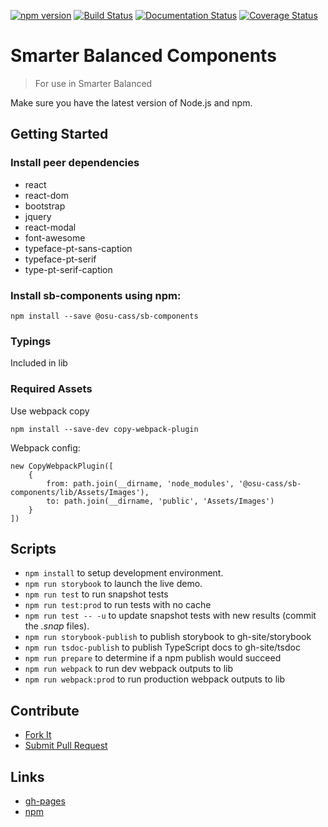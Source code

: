 [![npm version](https://badge.fury.io/js/%40osu-cass%2Fsb-components.svg)](https://badge.fury.io/js/%40osu-cass%2Fsb-components)
[![Build Status](https://travis-ci.org/osu-cass/sb-components.svg?branch=master)](https://travis-ci.org/osu-cass/sb-components)
[![Documentation Status](https://readthedocs.org/projects/sb-components/badge/?version=latest)](http://sb-components.readthedocs.io/en/latest/?badge=latest)
[![Coverage Status](https://coveralls.io/repos/github/osu-cass/sb-components/badge.svg?branch=master)](https://coveralls.io/github/osu-cass/sb-components?branch=master)

# Smarter Balanced Components

> For use in Smarter Balanced

Make sure you have the latest version of Node.js and npm.

## Getting Started

### Install peer dependencies
- react
- react-dom
- bootstrap
- jquery
- react-modal
- font-awesome
- typeface-pt-sans-caption
- typeface-pt-serif
- type-pt-serif-caption

### Install sb-components using npm:
```
npm install --save @osu-cass/sb-components
```
### Typings
Included in lib

### Required Assets
Use webpack copy
```
npm install --save-dev copy-webpack-plugin
```
Webpack config:
```
new CopyWebpackPlugin([
    {
        from: path.join(__dirname, 'node_modules', '@osu-cass/sb-components/lib/Assets/Images'),
        to: path.join(__dirname, 'public', 'Assets/Images')
    }
])
```
## Scripts
- `npm install` to setup development environment.
- `npm run storybook` to launch the live demo.
- `npm run test` to run snapshot tests
- `npm run test:prod` to run tests with no cache
- `npm run test -- -u` to update snapshot tests with new results (commit the *.snap* files).
- `npm run storybook-publish` to publish storybook to gh-site/storybook
- `npm run tsdoc-publish` to publish TypeScript docs to gh-site/tsdoc
- `npm run prepare` to determine if a npm publish would succeed
- `npm run webpack` to run dev webpack outputs to lib
- `npm run webpack:prod` to run production webpack outputs to lib

## Contribute
* [Fork It](https://help.github.com/articles/fork-a-repo/)
* [Submit Pull Request](https://help.github.com/articles/about-pull-requests/)

## Links
- [gh-pages](https://osu-cass.github.io/sb-components/)
- [npm](https://www.npmjs.com/package/@osu-cass/sb-components)
